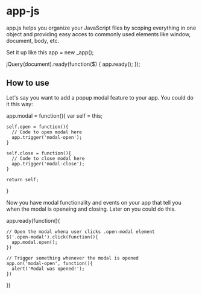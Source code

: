 app-js
======
app.js helps you organize your JavaScript files by scoping everything in one object and providing easy acces to commonly used elements like window, document, body, etc.

Set it up like this
  app = new _app();
  
  jQuery(document).ready(function($) {
  	app.ready();
  });

## How to use
Let's say you want to add a popup modal feature to your app. You could do it this way:
  
  app.modal = function(){
    var self = this;
    
    self.open = function(){
      // Code to open modal here
      app.trigger('modal-open');
    }
    
    self.close = function(){
      // Code to close modal here
      app.trigger('modal-close');
    }
    
    return self;
    
  }
  
Now you have modal functionality and events on your app that tell you when the modal is openeing and closing. Later on you could do this.

  app.ready(function(){
    
    // Open the modal whena user clicks .open-modal element
    $('.open-modal').click(function(){
      app.modal.open();
    })
    
    // Trigger something whenever the modal is opened
    app.on('modal-open', function(){
      alert('Modal was opened!');
    })
    
  })

